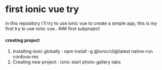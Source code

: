 # first ionic vue try
in this repository i'll try to use ionic vue to create a simple app,
this is my first try to use ionic vue..
### first subproject
#### creating project
1. Installing ionic globally : npm install -g @ionic/cli@latest native-run cordova-res
2. Creating new project : ionic start <name>photo-gallery tabs <template>--type vue <options>--capacitor